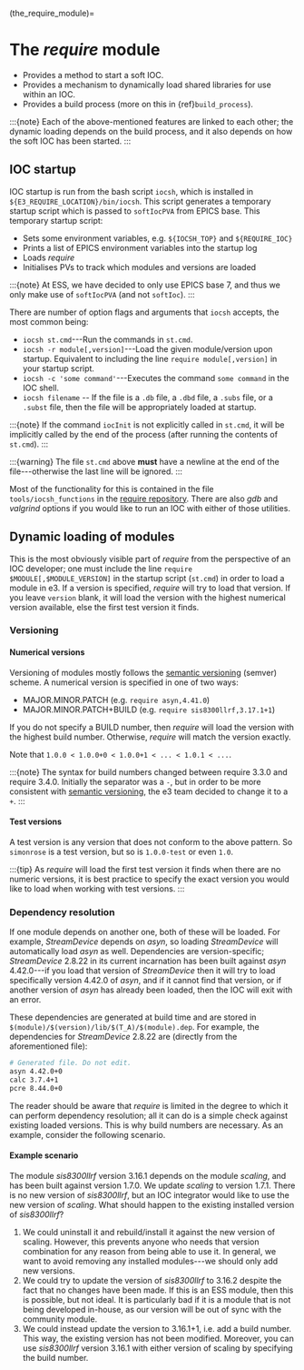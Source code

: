 (the_require_module)=

# The *require* module

* Provides a method to start a soft IOC.
* Provides a mechanism to dynamically load shared libraries for use within an
  IOC.
* Provides a build process (more on this in {ref}`build_process`).

:::{note}
Each of the above-mentioned features are linked to each other; the dynamic
loading depends on the build process, and it also depends on how the soft IOC
has been started.
:::

## IOC startup

IOC startup is run from the bash script `iocsh`, which is installed in
`${E3_REQUIRE_LOCATION}/bin/iocsh`. This script generates a temporary
startup script which is passed to `softIocPVA` from EPICS base. This temporary
startup script:

* Sets some environment variables, e.g. `${IOCSH_TOP}` and `${REQUIRE_IOC}`
* Prints a list of EPICS environment variables into the startup log
* Loads *require*
* Initialises PVs to track which modules and versions are loaded

:::{note}
At ESS, we have decided to only use EPICS base 7, and thus we only make use of
`softIocPVA` (and not `softIoc`).
:::

There are number of option flags and arguments that `iocsh` accepts, the
most common being:

* `iocsh st.cmd`---Run the commands in `st.cmd`.
* `iocsh -r module[,version]`---Load the given module/version upon startup.
  Equivalent to including the line `require module[,version]` in your startup
  script.
* `iocsh -c 'some command'`---Executes the command `some command` in the
  IOC shell.
* `iocsh filename` -- If the file is a `.db` file, a `.dbd` file, a `.subs`
  file, or a `.subst` file, then the file will be appropriately loaded at
  startup.

:::{note}
If the command `iocInit` is not explicitly called in `st.cmd`, it will be
implicitly called by the end of the process (after running the contents of
`st.cmd`).
:::

:::{warning}
The file `st.cmd` above **must** have a newline at the end of the
file---otherwise the last line will be ignored.
:::

Most of the functionality for this is contained in the file
`tools/iocsh_functions` in the [require repository](https://gitlab.esss.lu.se/e3/e3-require).
There are also *gdb* and *valgrind* options if you would like to run an IOC with
either of those utilities.

## Dynamic loading of modules

This is the most obviously visible part of *require* from the perspective of an
IOC developer; one must include the line `require $MODULE[,$MODULE_VERSION]` in
the startup script (`st.cmd`) in order to load a module in e3. If a version is
specified, *require* will try to load that version. If you leave `version`
blank, it will load the version with the highest numerical version available,
else the first test version it finds.

### Versioning

#### Numerical versions

Versioning of modules mostly follows the [semantic
versioning](https://semver.org/) (semver) scheme. A numerical version is
specified in one of two ways:

* MAJOR.MINOR.PATCH (e.g. `require asyn,4.41.0`)
* MAJOR.MINOR.PATCH+BUILD (e.g. `require sis8300llrf,3.17.1+1`)

If you do not specify a BUILD number, then *require* will load the version with
the highest build number. Otherwise, *require* will match the version exactly.

Note that `1.0.0 < 1.0.0+0 < 1.0.0+1 < ... < 1.0.1 < ...`.

:::{note}
The syntax for build numbers changed between require 3.3.0 and require 3.4.0.
Initially the separator was a `-`, but in order to be more consistent with
[semantic versioning](https://semver.org/), the e3 team decided to change it to
a `+`.
:::

#### Test versions

A test version is any version that does not conform to the above pattern. So
`simonrose` is a test version, but so is `1.0.0-test` or even `1.0`.

:::{tip}
As *require* will load the first test version it finds when there are no numeric
versions, it is best practice to specify the exact version you would like to
load when working with test versions.
:::

### Dependency resolution

If one module depends on another one, both of these will be loaded. For example,
*StreamDevice* depends on *asyn*, so loading *StreamDevice* will automatically
load *asyn* as well. Dependencies are version-specific; *StreamDevice* 2.8.22 in
its current incarnation has been built against *asyn* 4.42.0---if you load that
version of *StreamDevice* then it will try to load specifically version 4.42.0
of *asyn*, and if it cannot find that version, or if another version of *asyn*
has already been loaded, then the IOC will exit with an error.

These dependencies are generated at build time and are stored in
`$(module)/$(version)/lib/$(T_A)/$(module).dep`. For example, the dependencies
for *StreamDevice* 2.8.22 are (directly from the aforementioned file):

```bash
# Generated file. Do not edit.
asyn 4.42.0+0
calc 3.7.4+1
pcre 8.44.0+0
```

The reader should be aware that *require* is limited in the degree to which it
can perform dependency resolution; all it can do is a simple check against
existing loaded versions. This is why build numbers are necessary. As an
example, consider the following scenario.

#### Example scenario

The module *sis8300llrf* version 3.16.1 depends on the module *scaling*, and has
been built against version 1.7.0. We update *scaling* to version 1.7.1. There is
no new version of *sis8300llrf*, but an IOC integrator would like to use the new
version of *scaling*. What should happen to the existing installed version of
*sis8300llrf*?

1. We could uninstall it and rebuild/install it against the new version of
   scaling. However, this prevents anyone who needs that version combination for
   any reason from being able to use it. In general, we want to avoid removing
   any installed modules---we should only add new versions.
2. We could try to update the version of *sis8300llrf* to 3.16.2 despite the
   fact that no changes have been made. If this is an ESS module, then this is
   possible, but not ideal. It is particularly bad if it is a module that is not
   being developed in-house, as our version will be out of sync with the
   community module.
3. We could instead update the version to 3.16.1+1, i.e. add a build number.
   This way, the existing version has not been modified. Moreover, you can use
   *sis8300llrf* version 3.16.1 with either version of scaling by specifying the
   build number.
